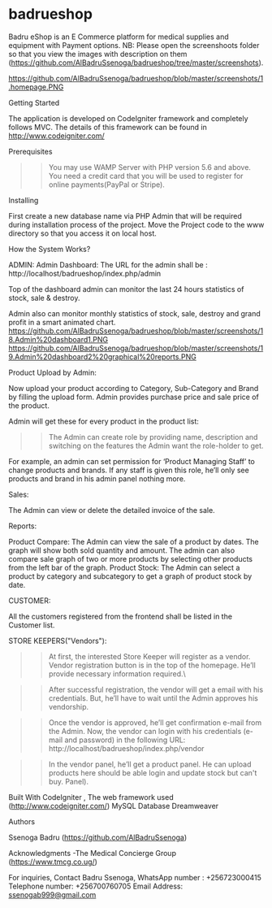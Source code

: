 # badrueshop


Badru eShop is an E Commerce platform for medical supplies and equipment with Payment options.
NB: Please open the screenshoots folder so that you view the images with description on them 
(https://github.com/AlBadruSsenoga/badrueshop/tree/master/screenshots).

https://github.com/AlBadruSsenoga/badrueshop/blob/master/screenshots/1.homepage.PNG 

Getting Started 

The application is developed on CodeIgniter framework and completely follows
MVC. The details of this framework can be found in http://www.codeigniter.com/


Prerequisites

>>You may use WAMP Server with PHP version 5.6 and above.
You need a credit card that you will be used to register for online payments(PayPal or Stripe).

Installing

First create a new database name via PHP Admin that will be required during installation process of the project.
Move the Project code to the www directory so that you access it on local host.

How the System Works?

ADMIN:
Admin Dashboard:
The URL for the admin shall be : http://localhost/badrueshop/index.php/admin 



Top of the dashboard admin can monitor the last 24 hours statistics of stock, sale & destroy.

Admin also can monitor monthly statistics of stock, sale, destroy and grand profit in a smart animated chart.
https://github.com/AlBadruSsenoga/badrueshop/blob/master/screenshots/18.Admin%20dashboard1.PNG 
https://github.com/AlBadruSsenoga/badrueshop/blob/master/screenshots/19.Admin%20dashboard2%20graphical%20reports.PNG 


Product Upload by Admin:

Now upload your product according to Category, Sub-Category and Brand by filling the upload form.
Admin provides purchase price and sale price of the product.

Admin will get these for every product in the product list:
 >>The Admin can create role by providing name, description and switching on the features the Admin want the role-holder to get. 
 
 For example, an admin can set permission for ‘Product Managing Staff’ to change products and brands. 
 If any staff is given this role, he’ll only see products and brand in his admin panel nothing more.

Sales:

The Admin can view or delete the detailed invoice of the sale. 

Reports:

Product Compare: The Admin can view the sale of a product by dates. The graph will show both sold quantity and amount. The admin can also compare sale graph of two or more products by selecting other products from the left bar of the graph.
Product Stock: The Admin can select a product by category and subcategory to get a graph of product stock by date.

CUSTOMER:

All the customers registered from the frontend shall be listed in the Customer list.

STORE KEEPERS("Vendors"):

>>At first, the interested Store Keeper will register as a vendor. 
Vendor registration button is in the top of the homepage. He’ll provide necessary information required.\

>> After successful registration, the vendor will get a email with his credentials. 
But, he’ll have to wait until the Admin approves his vendorship.

>>Once the vendor is approved, he’ll get confirmation e-mail from the Admin. 
Now, the vendor can login with his credentials (e-mail and password) in the following URL: 
http://localhost/badrueshop/index.php/vendor

>>In the vendor panel, he’ll get a product panel. 
He can upload products here should be able login and update stock but can't buy.  Panel).

Built With
CodeIgniter , The web framework used (http://www.codeigniter.com/)
MySQL Database
Dreamweaver 

Authors

Ssenoga Badru (https://github.com/AlBadruSsenoga)

Acknowledgments
-The Medical Concierge Group (https://www.tmcg.co.ug/)

For inquiries,
Contact Badru Ssenoga,
WhatsApp number : +256723000415
Telephone number: +256700760705
Email Address: ssenogab999@gmail.com






